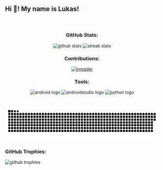 <h2 align="left">Hi 👋! My name is Lukas!</h2>

###

<br clear="both">

<h3 align="center">GitHub Stats:</h3>
<div align="center">
    <img src="https://github-readme-stats.vercel.app/api?username=Batorian&show_icons=true&theme=radical" height="150" alt="github stats" />
    <img src="https://streak-stats.demolab.com?user=Batorian&theme=dracula" height="150" alt="streak stats" />
</div>

###

<div align="center">
    <h3>Contributions:</h3>
    <a href="https://github.com/LNReader/lnreader">
        <img src="https://lnreader.github.io/ico.png" height="50" alt="lnreader" />
    </a>
    <h3>Tools:</h3>
    <img src="https://cdn.simpleicons.org/android/3DDC84" height="50" alt="android logo" />
    <img src="https://cdn.simpleicons.org/androidstudio/3DDC84" height="50" alt="androidstudio logo" />
    <img src="https://skillicons.dev/icons?i=py" height="50" alt="python logo" />
</div>

###

<br clear="both">

<img src="https://raw.githubusercontent.com/Batorian/Batorian/output/github-contribution-grid-snake.svg" alt="Snake animation" />

###

<h3>GitHub Trophies:</h3>
<img src="https://github-profile-trophy.vercel.app/?username=Batorian&theme=onedark" alt="github trophies" />

